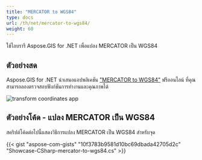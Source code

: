 ```yaml
---
title: "MERCATOR to WGS84"
type: docs
url: /th/net/mercator-to-wgs84/
weight: 60
---
```


ใช้ไลบรารี Aspose.GIS for .NET เพื่อแปลง MERCATOR เป็น WGS84

## **ตัวอย่างสด**

Aspose.GIS for .NET นำเสนอแอปพลิเคชัน ["MERCATOR to WGS84"](https://products.aspose.app/gis/transformation/mercator-to-wgs84) ฟรีออนไลน์ ที่คุณสามารถลองตรวจสอบฟังก์ชันการทำงานและคุณภาพได้

![transform coordinates app](transform-coordinates.png)

## **ตัวอย่างโค้ด - แปลง MERCATOR เป็น WGS84**

สคริปต์โค้ดต่อไปนี้แสดงวิธีการแปลง MERCATOR เป็น WGS84 สำหรับจุด

{{< gist "aspose-com-gists" "10f3783b9581d10bc69dbada42705d2c" "Showcase-CSharp-mercator-to-wgs84.cs" >}}
